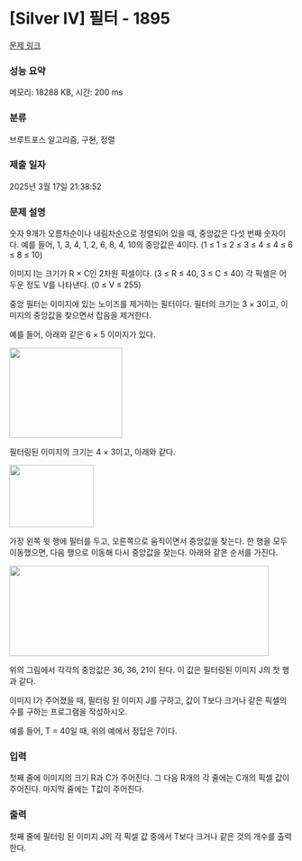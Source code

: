 # [Silver IV] 필터 - 1895 

[문제 링크](https://www.acmicpc.net/problem/1895) 

### 성능 요약

메모리: 18288 KB, 시간: 200 ms

### 분류

브루트포스 알고리즘, 구현, 정렬

### 제출 일자

2025년 3월 17일 21:38:52

### 문제 설명

<p style="user-select: auto !important;">숫자 9개가 오름차순이나 내림차순으로 정렬되어 있을 때, 중앙값은 다섯 번째 숫자이다. 예를 들어, 1, 3, 4, 1, 2, 6, 8, 4, 10의 중앙값은 4이다. (1 ≤ 1 ≤ 2 ≤ 3 ≤ 4 ≤ 4 ≤ 6 ≤ 8 ≤ 10)</p>

<p style="user-select: auto !important;">이미지 I는 크기가 R × C인 2차원 픽셀이다. (3 ≤ R ≤ 40, 3 ≤ C ≤ 40) 각 픽셀은 어두운 정도 V를 나타낸다. (0 ≤ V ≤ 255)</p>

<p style="user-select: auto !important;">중앙 필터는 이미지에 있는 노이즈를 제거하는 필터이다. 필터의 크기는 3 × 3이고, 이미지의 중앙값을 찾으면서 잡음을 제거한다.</p>

<p style="user-select: auto !important;">예를 들어, 아래와 같은 6 × 5 이미지가 있다.</p>

<p style="user-select: auto !important;"><img alt="" src="https://www.acmicpc.net/upload/images/filter1.gif" style="height: 160px; width: 200px; user-select: auto !important;"></p>

<p style="user-select: auto !important;">필터링된 이미지의 크기는 4 × 3이고, 아래와 같다.</p>

<p style="user-select: auto !important;"><img alt="" src="https://www.acmicpc.net/upload/images/filter2.gif" style="height: 110px; width: 150px; user-select: auto !important;"></p>

<p style="user-select: auto !important;">가장 왼쪽 윗 행에 필터를 두고, 오른쪽으로 움직이면서 중앙값을 찾는다. 한 행을 모두 이동했으면, 다음 행으로 이동해 다시 중앙값을 찾는다. 아래와 같은 순서를 가진다.</p>

<p style="user-select: auto !important;"><img alt="" src="https://www.acmicpc.net/upload/images/filter3.gif" style="height: 160px; width: 460px; user-select: auto !important;"></p>

<p style="user-select: auto !important;">위의 그림에서 각각의 중앙값은 36, 36, 21이 된다. 이 값은 필터링된 이미지 J의 첫 행과 같다. </p>

<p style="user-select: auto !important;">이미지 I가 주어졌을 때, 필터링 된 이미지 J를 구하고, 값이 T보다 크거나 같은 픽셀의 수를 구하는 프로그램을 작성하시오.</p>

<p style="user-select: auto !important;">예를 들어, T = 40일 때, 위의 예에서 정답은 7이다. </p>

### 입력 

 <p style="user-select: auto !important;">첫째 줄에 이미지의 크기 R과 C가 주어진다. 그 다음 R개의 각 줄에는 C개의 픽셀 값이 주어진다. 마지막 줄에는 T값이 주어진다.</p>

### 출력 

 <p style="user-select: auto !important;">첫째 줄에 필터링 된 이미지 J의 각 픽셀 값 중에서 T보다 크거나 같은 것의 개수를 출력한다.</p>

